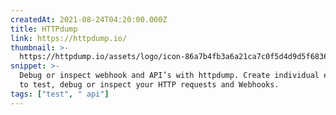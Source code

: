 ```yaml
---
createdAt: 2021-08-24T04:20:00.000Z
title: HTTPdump
link: https://httpdump.io/
thumbnail: >-
  https://httpdump.io/assets/logo/icon-86a7b4fb3a6a21ca7c0f5d4d9d5f68368c50ec3edbbc4f2ff95bbe1c00786d42.png
snippet: >-
  Debug or inspect webhook and API’s with httpdump. Create individual endpoints
  to test, debug or inspect your HTTP requests and Webhooks.
tags: ["test", " api"]
---
```

